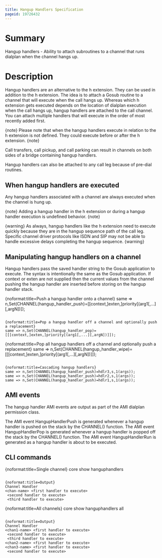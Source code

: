 ```yaml
---
title: Hangup Handlers Specification
pageid: 19726432
---
```




# Summary

Hangup handlers - Ability to attach subroutines to a channel that runs dialplan when the channel hangs up.

# Description

Hangup handlers are an alternative to the h extension. They can be used in addition to the h extension. The idea is to attach a Gosub routine to a channel that will execute when the call hangs up. Whereas which h extension gets executed depends on the location of dialplan execution when the call hangs up, hangup handlers are attached to the call channel. You can attach multiple handlers that will execute in the order of most recently added first.

{note}
Please note that when the hangup handlers execute in relation to the h extension is not defined. They could execute before or after the h extension.
{note}

Call transfers, call pickup, and call parking can result in channels on both sides of a bridge containing hangup handlers.

Hangup handlers can also be attached to any call leg because of pre-dial routines.

## When hangup handlers are executed

Any hangup handlers associated with a channel are always executed when the channel is hung up.

{note}
Adding a hangup handler in the h extension or during a hangup handler execution is undefined behavior. 
{note}

{warning}
As always, hangup handlers like the h extension need to execute quickly because they are in the hangup sequence path of the call leg. Specific channel driver protocols like ISDN and SIP may not be able to handle excessive delays completing the hangup sequence.
{warning}

## Manipulating hangup handlers on a channel

Hangup handlers pass the saved handler string to the Gosub application to execute. The syntax is intentionally the same as the Gosub application. If context or exten are not supplied then the current values from the channel pushing the hangup handler are inserted before storing on the hangup handler stack.

{noformat:title=Push a hangup handler onto a channel}
same => n,Set(CHANNEL(hangup_handler_push)=[[context,]exten,]priority[(arg1[,...][,argN])]);
```

{noformat:title=Pop a hangup handler off a channel and optionally push a replacement}
same => n,Set(CHANNEL(hangup_handler_pop)=[[[context,]exten,]priority[(arg1[,...][,argN])]]);
```

{noformat:title=Pop all hangup handlers off a channel and optionally push a replacement}
same => n,Set(CHANNEL(hangup_handler_wipe)=[[[context,]exten,]priority[(arg1[,...][,argN])]]);
```

{noformat:title=Cascading hangup handlers}
same => n,Set(CHANNEL(hangup_handler_push)=hdlr3,s,1(args));
same => n,Set(CHANNEL(hangup_handler_push)=hdlr2,s,1(args));
same => n,Set(CHANNEL(hangup_handler_push)=hdlr1,s,1(args));
```

## AMI events

The hangup handler AMI events are output as part of the AMI dialplan permission class.

The AMI event HangupHandlerPush is generated whenever a hangup handler is pushed on the stack by the CHANNEL() function.
The AMI event HangupHandlerPop is generated whenever a hangup handler is popped off the stack by the CHANNEL() function.
The AMI event HangupHandlerRun is generated as a hangup handler is about to be executed.

## CLI commands

{noformat:title=Single channel}
core show hanguphandlers <chan>
```

{noformat:title=Output}
Channel Handler
<chan-name> <first handler to execute>
 <second handler to execute>
 <third handler to execute>
```

{noformat:title=All channels}
core show hanguphandlers all
```

{noformat:title=Output}
Channel Handler
<chan1-name> <first handler to execute>
 <second handler to execute>
 <third handler to execute>
<chan2-name> <first handler to execute>
<chan3-name> <first handler to execute>
 <second handler to execute>
```

